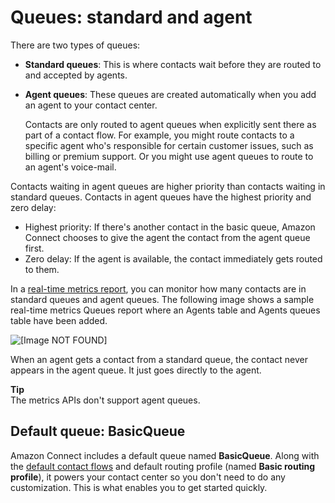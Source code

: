 # Queues: standard and agent<a name="concepts-queues-standard-and-agent"></a>

There are two types of queues:
+ **Standard queues**: This is where contacts wait before they are routed to and accepted by agents\.
+ **Agent queues**: These queues are created automatically when you add an agent to your contact center\.

  Contacts are only routed to agent queues when explicitly sent there as part of a contact flow\. For example, you might route contacts to a specific agent who's responsible for certain customer issues, such as billing or premium support\. Or you might use agent queues to route to an agent's voice\-mail\. 

Contacts waiting in agent queues are higher priority than contacts waiting in standard queues\. Contacts in agent queues have the highest priority and zero delay: 
+ Highest priority: If there's another contact in the basic queue, Amazon Connect chooses to give the agent the contact from the agent queue first\.
+ Zero delay: If the agent is available, the contact immediately gets routed to them\.

In a [real\-time metrics report](create-real-time-report.md), you can monitor how many contacts are in standard queues and agent queues\. The following image shows a sample real\-time metrics Queues report where an Agents table and Agents queues table have been added\. 

![\[Image NOT FOUND\]](http://docs.aws.amazon.com/connect/latest/adminguide/images/rtm-standard-and-agent-queues.png)

When an agent gets a contact from a standard queue, the contact never appears in the agent queue\. It just goes directly to the agent\. 

**Tip**  
The metrics APIs don't support agent queues\.

## Default queue: BasicQueue<a name="concepts-default-queue"></a>

Amazon Connect includes a default queue named **BasicQueue**\. Along with the [default contact flows](contact-flow-default.md) and default routing profile \(named **Basic routing profile**\), it powers your contact center so you don't need to do any customization\. This is what enables you to get started quickly\. 
